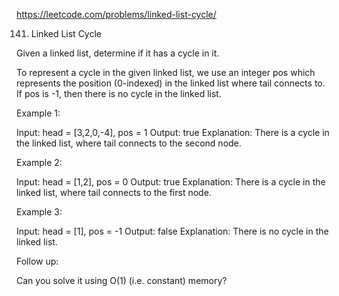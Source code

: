https://leetcode.com/problems/linked-list-cycle/

141. Linked List Cycle

Given a linked list, determine if it has a cycle in it.

To represent a cycle in the given linked list, we use an integer pos which represents the position (0-indexed) in the linked list where tail connects to. If pos is -1, then there is no cycle in the linked list.


Example 1:

  Input: head = [3,2,0,-4], pos = 1
  Output: true
  Explanation: There is a cycle in the linked list, where tail connects to the second node.


Example 2:

  Input: head = [1,2], pos = 0
  Output: true
  Explanation: There is a cycle in the linked list, where tail connects to the first node.

Example 3:

  Input: head = [1], pos = -1
  Output: false
  Explanation: There is no cycle in the linked list.

Follow up:

Can you solve it using O(1) (i.e. constant) memory?